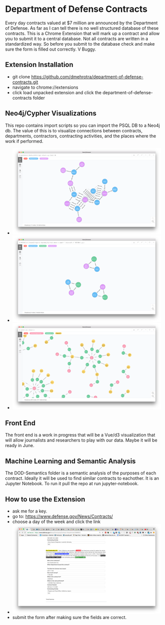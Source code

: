 # Department of Defense Contracts

Every day contracts valued at $7 million are announced by the Department of Defense. As far as I can tell there is no well structured database of these contracts. This is a Chrome Extension that will mark up a contract and allow you to submit it to a central database. Not all contracts are written in a standardized way. So before you submit to the database check and make sure the form is filled out correctly.   V Buggy.

## Extension Installation
  - git clone https://github.com/dmehrotra/department-of-defense-contracts.git 
  - navigate to chrome://extensions
  - click load unpacked extension and click the department-of-defense-contracts folder

## Neo4j/Cypher Visualizations

This repo contains import scripts so you can import the PSQL DB to a Neo4j db.  The value of this is to visualize connections between contracts, departments, contractors, contracting activities, and the places where the work if performed. 

- ![You should see something like this](./1.png "Logo Title Text 1")
- ![You should see something like this](./2.png "Logo Title Text 1")
- ![You should see something like this](./3.png "Logo Title Text 1")

## Front End

The front end is a work in progress that will be a Vue/d3 visualization that will allow journalists and researchers to play with our data.  Maybe it will be ready in June.

## Machine Learning and Semantic Analysis 

The DOD-Semantics folder is a semantic analysis of the purposes of each contract.  Ideally it will be used to find similar contracts to eachother. It is an Jupyter Notebook.  To run it pull the repo at run jupyter-notebook. 

## How to use the Extension
   - ask me for a key.  
   - go to: https://www.defense.gov/News/Contracts/
   - choose a day of the week and click the link
   - ![You should see something like this](./ext.png "Logo Title Text 1")
   - submit the form after making sure the fields are correct. 

